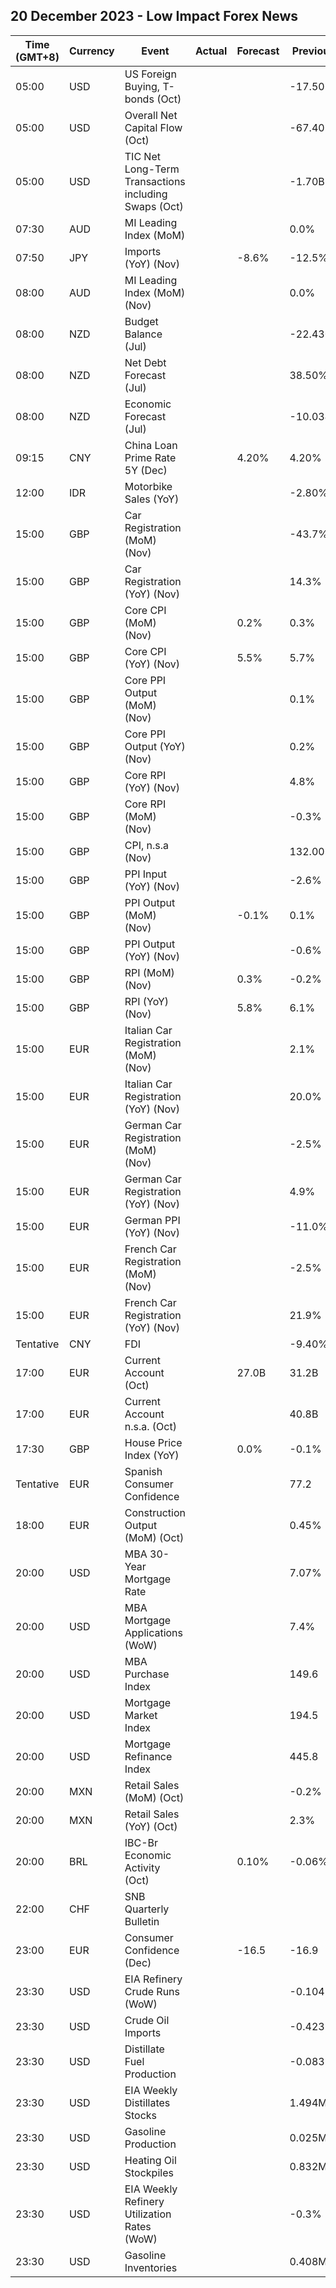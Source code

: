 ## 20 December 2023 - Low Impact Forex News

| Time (GMT+8) | Currency | Event | Actual | Forecast | Previous |
|------|----------|-------|--------|----------|----------|
| 05:00 | USD | US Foreign Buying, T-bonds (Oct) |  |  | -17.50B |
| 05:00 | USD | Overall Net Capital Flow (Oct) |  |  | -67.40B |
| 05:00 | USD | TIC Net Long-Term Transactions including Swaps (Oct) |  |  | -1.70B |
| 07:30 | AUD | MI Leading Index (MoM) |  |  | 0.0% |
| 07:50 | JPY | Imports (YoY) (Nov) |  | -8.6% | -12.5% |
| 08:00 | AUD | MI Leading Index (MoM) (Nov) |  |  | 0.0% |
| 08:00 | NZD | Budget Balance (Jul) |  |  | -22.430B |
| 08:00 | NZD | Net Debt Forecast (Jul) |  |  | 38.50% |
| 08:00 | NZD | Economic Forecast (Jul) |  |  | -10.034B |
| 09:15 | CNY | China Loan Prime Rate 5Y (Dec) |  | 4.20% | 4.20% |
| 12:00 | IDR | Motorbike Sales (YoY) |  |  | -2.80% |
| 15:00 | GBP | Car Registration (MoM) (Nov) |  |  | -43.7% |
| 15:00 | GBP | Car Registration (YoY) (Nov) |  |  | 14.3% |
| 15:00 | GBP | Core CPI (MoM) (Nov) |  | 0.2% | 0.3% |
| 15:00 | GBP | Core CPI (YoY) (Nov) |  | 5.5% | 5.7% |
| 15:00 | GBP | Core PPI Output (MoM) (Nov) |  |  | 0.1% |
| 15:00 | GBP | Core PPI Output (YoY) (Nov) |  |  | 0.2% |
| 15:00 | GBP | Core RPI (YoY) (Nov) |  |  | 4.8% |
| 15:00 | GBP | Core RPI (MoM) (Nov) |  |  | -0.3% |
| 15:00 | GBP | CPI, n.s.a (Nov) |  |  | 132.00 |
| 15:00 | GBP | PPI Input (YoY) (Nov) |  |  | -2.6% |
| 15:00 | GBP | PPI Output (MoM) (Nov) |  | -0.1% | 0.1% |
| 15:00 | GBP | PPI Output (YoY) (Nov) |  |  | -0.6% |
| 15:00 | GBP | RPI (MoM) (Nov) |  | 0.3% | -0.2% |
| 15:00 | GBP | RPI (YoY) (Nov) |  | 5.8% | 6.1% |
| 15:00 | EUR | Italian Car Registration (MoM) (Nov) |  |  | 2.1% |
| 15:00 | EUR | Italian Car Registration (YoY) (Nov) |  |  | 20.0% |
| 15:00 | EUR | German Car Registration (MoM) (Nov) |  |  | -2.5% |
| 15:00 | EUR | German Car Registration (YoY) (Nov) |  |  | 4.9% |
| 15:00 | EUR | German PPI (YoY) (Nov) |  |  | -11.0% |
| 15:00 | EUR | French Car Registration (MoM) (Nov) |  |  | -2.5% |
| 15:00 | EUR | French Car Registration (YoY) (Nov) |  |  | 21.9% |
| Tentative | CNY | FDI |  |  | -9.40% |
| 17:00 | EUR | Current Account (Oct) |  | 27.0B | 31.2B |
| 17:00 | EUR | Current Account n.s.a. (Oct) |  |  | 40.8B |
| 17:30 | GBP | House Price Index (YoY) |  | 0.0% | -0.1% |
| Tentative | EUR | Spanish Consumer Confidence |  |  | 77.2 |
| 18:00 | EUR | Construction Output (MoM) (Oct) |  |  | 0.45% |
| 20:00 | USD | MBA 30-Year Mortgage Rate |  |  | 7.07% |
| 20:00 | USD | MBA Mortgage Applications (WoW) |  |  | 7.4% |
| 20:00 | USD | MBA Purchase Index |  |  | 149.6 |
| 20:00 | USD | Mortgage Market Index |  |  | 194.5 |
| 20:00 | USD | Mortgage Refinance Index |  |  | 445.8 |
| 20:00 | MXN | Retail Sales (MoM) (Oct) |  |  | -0.2% |
| 20:00 | MXN | Retail Sales (YoY) (Oct) |  |  | 2.3% |
| 20:00 | BRL | IBC-Br Economic Activity (Oct) |  | 0.10% | -0.06% |
| 22:00 | CHF | SNB Quarterly Bulletin |  |  |  |
| 23:00 | EUR | Consumer Confidence (Dec) |  | -16.5 | -16.9 |
| 23:30 | USD | EIA Refinery Crude Runs (WoW) |  |  | -0.104M |
| 23:30 | USD | Crude Oil Imports |  |  | -0.423M |
| 23:30 | USD | Distillate Fuel Production |  |  | -0.083M |
| 23:30 | USD | EIA Weekly Distillates Stocks |  |  | 1.494M |
| 23:30 | USD | Gasoline Production |  |  | 0.025M |
| 23:30 | USD | Heating Oil Stockpiles |  |  | 0.832M |
| 23:30 | USD | EIA Weekly Refinery Utilization Rates (WoW) |  |  | -0.3% |
| 23:30 | USD | Gasoline Inventories |  |  | 0.408M |
